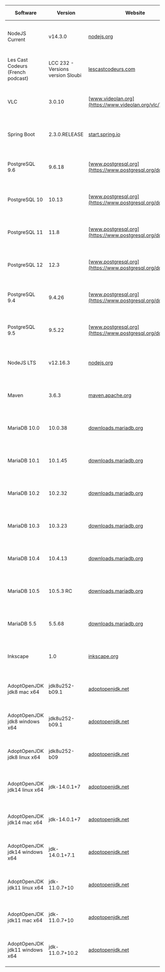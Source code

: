|Software|Version|Website|Check date|
|---|---|---|---|
|NodeJS Current|v14.3.0|[nodejs.org](https://nodejs.org)|Wed May 20 00:00:39 CEST 2020|
|Les Cast Codeurs (French podcast)|LCC 232 - Versions version Sloubi|[lescastcodeurs.com](https://lescastcodeurs.com)|Mon May 18 13:00:32 CEST 2020|
|VLC|3.0.10|[www.videolan.org](https://www.videolan.org/vlc/)|Fri May 15 21:00:51 CEST 2020|
|Spring Boot|2.3.0.RELEASE|[start.spring.io](https://start.spring.io)|Fri May 15 21:00:49 CEST 2020|
|PostgreSQL 9.6|9.6.18|[www.postgresql.org](https://www.postgresql.org/download/)|Fri May 15 21:00:47 CEST 2020|
|PostgreSQL 10|10.13|[www.postgresql.org](https://www.postgresql.org/download/)|Fri May 15 21:00:46 CEST 2020|
|PostgreSQL 11|11.8|[www.postgresql.org](https://www.postgresql.org/download/)|Fri May 15 21:00:46 CEST 2020|
|PostgreSQL 12|12.3|[www.postgresql.org](https://www.postgresql.org/download/)|Fri May 15 21:00:46 CEST 2020|
|PostgreSQL 9.4|9.4.26|[www.postgresql.org](https://www.postgresql.org/download/)|Fri May 15 21:00:46 CEST 2020|
|PostgreSQL 9.5|9.5.22|[www.postgresql.org](https://www.postgresql.org/download/)|Fri May 15 21:00:46 CEST 2020|
|NodeJS LTS|v12.16.3|[nodejs.org](https://nodejs.org)|Fri May 15 21:00:43 CEST 2020|
|Maven|3.6.3|[maven.apache.org](https://maven.apache.org/download.cgi)|Fri May 15 21:00:42 CEST 2020|
|MariaDB 10.0|10.0.38|[downloads.mariadb.org](https://downloads.mariadb.org)|Fri May 15 21:00:40 CEST 2020|
|MariaDB 10.1|10.1.45|[downloads.mariadb.org](https://downloads.mariadb.org)|Fri May 15 21:00:40 CEST 2020|
|MariaDB 10.2|10.2.32|[downloads.mariadb.org](https://downloads.mariadb.org)|Fri May 15 21:00:40 CEST 2020|
|MariaDB 10.3|10.3.23|[downloads.mariadb.org](https://downloads.mariadb.org)|Fri May 15 21:00:40 CEST 2020|
|MariaDB 10.4|10.4.13|[downloads.mariadb.org](https://downloads.mariadb.org)|Fri May 15 21:00:40 CEST 2020|
|MariaDB 10.5|10.5.3 RC|[downloads.mariadb.org](https://downloads.mariadb.org)|Fri May 15 21:00:40 CEST 2020|
|MariaDB 5.5|5.5.68|[downloads.mariadb.org](https://downloads.mariadb.org)|Fri May 15 21:00:40 CEST 2020|
|Inkscape|1.0|[inkscape.org](https://inkscape.org)|Fri May 15 21:00:37 CEST 2020|
|AdoptOpenJDK jdk8 mac x64|jdk8u252-b09.1|[adoptopenjdk.net](https://adoptopenjdk.net/releases.html?variant=openjdk8&jvmVariant=hotspot)|Fri May 15 21:00:29 CEST 2020|
|AdoptOpenJDK jdk8 windows x64|jdk8u252-b09.1|[adoptopenjdk.net](https://adoptopenjdk.net/releases.html?variant=openjdk8&jvmVariant=hotspot)|Fri May 15 21:00:29 CEST 2020|
|AdoptOpenJDK jdk8 linux x64|jdk8u252-b09|[adoptopenjdk.net](https://adoptopenjdk.net/releases.html?variant=openjdk8&jvmVariant=hotspot)|Fri May 15 21:00:29 CEST 2020|
|AdoptOpenJDK jdk14 linux x64|jdk-14.0.1+7|[adoptopenjdk.net](https://adoptopenjdk.net/releases.html?variant=openjdk14&jvmVariant=hotspot)|Fri May 15 21:00:27 CEST 2020|
|AdoptOpenJDK jdk14 mac x64|jdk-14.0.1+7|[adoptopenjdk.net](https://adoptopenjdk.net/releases.html?variant=openjdk14&jvmVariant=hotspot)|Fri May 15 21:00:27 CEST 2020|
|AdoptOpenJDK jdk14 windows x64|jdk-14.0.1+7.1|[adoptopenjdk.net](https://adoptopenjdk.net/releases.html?variant=openjdk14&jvmVariant=hotspot)|Fri May 15 21:00:27 CEST 2020|
|AdoptOpenJDK jdk11 linux x64|jdk-11.0.7+10|[adoptopenjdk.net](https://adoptopenjdk.net/releases.html?variant=openjdk11&jvmVariant=hotspot)|Fri May 15 21:00:25 CEST 2020|
|AdoptOpenJDK jdk11 mac x64|jdk-11.0.7+10|[adoptopenjdk.net](https://adoptopenjdk.net/releases.html?variant=openjdk11&jvmVariant=hotspot)|Fri May 15 21:00:25 CEST 2020|
|AdoptOpenJDK jdk11 windows x64|jdk-11.0.7+10.2|[adoptopenjdk.net](https://adoptopenjdk.net/releases.html?variant=openjdk11&jvmVariant=hotspot)|Fri May 15 21:00:25 CEST 2020|
